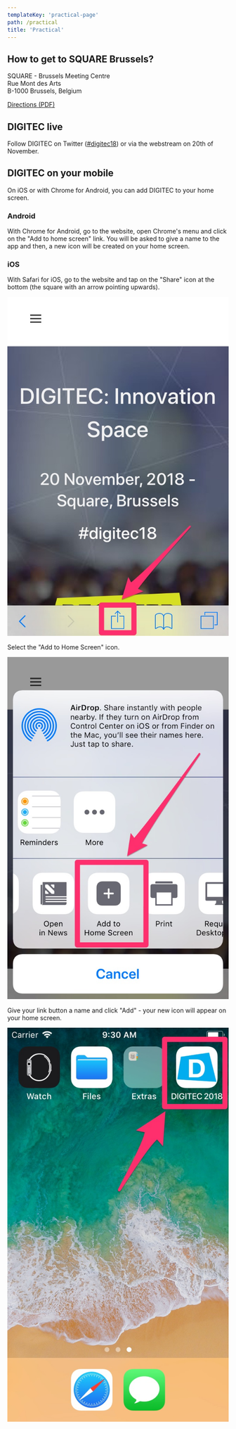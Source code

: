 ```yaml
---
templateKey: 'practical-page'
path: /practical
title: 'Practical'
---
```


## How to get to SQUARE Brussels?

SQUARE - Brussels Meeting Centre<br/>
Rue Mont des Arts<br/>
B-1000 Brussels, Belgium

[Directions (PDF)](http://www.squarebrussels.com/sfSympalBossSiteModel1Plugin/pdf/SQUARE_how_to_get_there.pdf)

## DIGITEC live

Follow DIGITEC on Twitter ([#digitec18](https://twitter.com/hashtag/digitec16)) or via the webstream on 20th of November.

## DIGITEC on your mobile

On iOS or with Chrome for Android, you can add DIGITEC to your home screen.

### Android

With Chrome for Android, go to the website, open Chrome's menu and click on the "Add to home screen" link. You will be asked to give a name to the app and then, a new icon will be created on your home screen.

### iOS

With Safari for iOS, go to the website and tap on the "Share" icon at the bottom (the square with an arrow pointing upwards).

![Share icon](./ios1.jpg)

Select the "Add to Home Screen" icon.

![Add to Home Screen](./ios2.jpg)

Give your link button a name and click "Add" - your new icon will appear on your home screen.

![Icon on home screen](./ios3.jpg)
